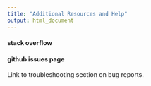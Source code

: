 ```yaml
---
title: "Additional Resources and Help"
output: html_document
---
```


#### stack overflow
#### github issues page

Link to troubleshooting section on bug reports. 
